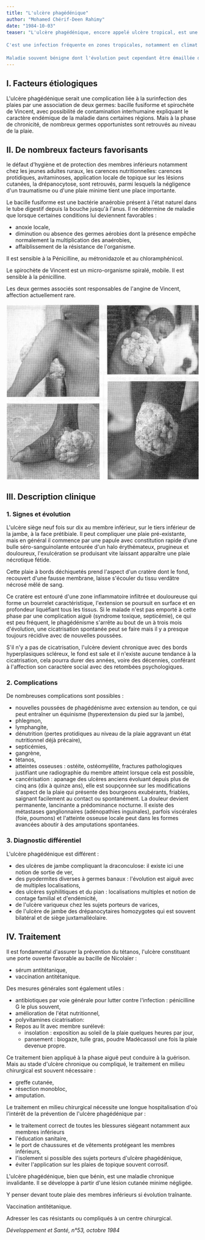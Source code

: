 ```yaml
---
title: "L'ulcère phagédénique"
author: "Mohamed Chérif-Deen Rahimy"
date: "1984-10-03"
teaser: "L'ulcère phagédénique, encore appelé ulcère tropical, est une ulcération siégeant habituellement sur les membres inférieurs, parfois sur le tronc, à extension rapide en surface et en profondeur, déterminant un processus qui infiltre les tissus en les nécrosant.

C'est une infection fréquente en zones tropicales, notamment en climat chaud et humide ; ainsi plusieurs synonymes sont utilisés selon les régions pour désigner cette même affection: _ulcus tropicum_, _tropical_ _sloughing phagedera_, _Mozambic ulcer_, _Yemen ulcer_, _nafa sore_.

Maladie souvent bénigne dont l'évolution peut cependant être émaillée de complications (gangrène, septicémie, cancérisation), l'ulcère phagédénique pose un problème de santé publique dans les régions où il sévit, par sa chronicité parfois désespérante avec les répercussions socio-économiques que cela entraîne."
---
```


## **I. Facteurs étiologiques**

L'ulcère phagédénique serait une complication liée à la surinfection des plaies par une association de deux germes: bacille fusiforme et spirochète de Vincent, avec possibilité de contamination interhumaine expliquant le caractère endémique de la maladie dans certaines régions. Mais à la phase de chronicité, de nombreux germes opportunistes sont retrouvés au niveau de la plaie.

## **II. De nombreux facteurs favorisants**

le défaut d'hygiène et de protection des membres inférieurs notamment chez les jeunes adultes ruraux, les carences nutritionnelles: carences protidiques, avitaminoses, application locale de topique sur les lésions cutanées, la drépanocytose, sont retrouvés, parmi lesquels la négligence d'un traumatisme ou d'une plaie minime tient une place importante.

Le bacille fusiforme est une bactérie anaérobie présent à l'état naturel dans le tube digestif depuis la bouche jusqu'à l'anus. Il ne détermine de maladie que lorsque certaines conditions lui deviennent favorables :

*   anoxie locale,
*   diminution ou absence des germes aérobies dont la présence empêche normalement la multiplication des anaérobies,
*   affaiblissement de la résistance de l'organisme.

Il est sensible à la Pénicilline, au métronidazole et au chloramphénicol.

Le spirochète de Vincent est un micro-organisme spiralé, mobile. Il est sensible à la pénicilline.

Les deux germes associés sont responsables de l'angine de Vincent, affection actuellement rare.

![](i144-1.jpg)


## **III. Description clinique**

### 1. Signes et évolution

L'ulcère siège neuf fois sur dix au membre inférieur, sur le tiers inférieur de la jambe, à la face prétibiale. Il peut compliquer une plaie pré-existante, mais en général il commence par une papule avec constitution rapide d'une bulle séro-sanguinolante entourée d'un halo érythémateux, prugineux et douloureux, l'exulcération se produisant vite laissant apparaître une plaie nécrotique fétide.

Cette plaie à bords déchiquetés prend l'aspect d'un cratère dont le fond, recouvert d'une fausse membrane, laisse s'écouler du tissu verdâtre nécrosé mêlé de sang.

Ce cratère est entouré d'une zone inflammatoire infiltrée et douloureuse qui forme un bourrelet caractéristique, l'extension se poursuit en surface et en profondeur liquéfiant tous les tissus. Si le malade n'est pas emporté à cette phase par une complication aiguë (syndrome toxique, septicémie), ce qui est peu fréquent, le phagédénisme s'arrête au bout de un à trois mois d'évolution, une cicatrisation spontanée peut se faire mais il y a presque toujours récidive avec de nouvelles poussées.

S'il n'y a pas de cicatrisation, l'ulcère devient chronique avec des bords hyperplasiques scléreux, le fond est sale et il n'existe aucune tendance à la cicatrisation, cela pourra durer des années, voire des décennies, conférant à l'affection son caractère social avec des retombées psychologiques.

### 2. Complications

De nombreuses complications sont possibles :

*   nouvelles poussées de phagédénisme avec extension au tendon, ce qui peut entraîner un équinisme (hyperextension du pied sur la jambe),
*   phlegmon,
*   lymphangite,
*   dénutrition (pertes protidiques au niveau de la plaie aggravant un état nutritionnel déjà précaire),
*   septicémies,
*   gangrène,
*   tétanos,
*   atteintes osseuses : ostéite, ostéomyélite, fractures pathologiques justifiant une radiographie du membre atteint lorsque cela est possible,
*   cancérisation : apanage des ulcères anciens évoluant depuis plus de cinq ans (dix à quinze ans), elle est soupçonnée sur les modifications d'aspect de la plaie qui présente des bourgeons exubérants, friables, saignant facilement au contact ou spontanément. La douleur devient permanente, lancinante a prédominance nocturne. Il existe des métastases ganglionnaires (adénopathies inguinales), parfois viscérales (foie, poumons) et l'atteinte osseuse locale peut dans les formes avancées aboutir à des amputations spontanées.

### 3. Diagnostic différentiel

L'ulcère phagédénique est différent :

*   des ulcères de jambe compliquant la draconculose: il existe ici une notion de sortie de ver,
*   des pyodermites diverses à germes banaux : l'évolution est aiguë avec de multiples localisations,
*   des ulcères syphilitiques et du pian : localisations multiples et notion de contage familial et d'endémicité,
*   de l'ulcère variqueux chez les sujets porteurs de varices,
*   de l'ulcère de jambe des drépanocytaires homozygotes qui est souvent bilatéral et de siège juxtamalléolaire.

## **IV. Traitement**

Il est fondamental d'assurer la prévention du tétanos, l'ulcère constituant une porte ouverte favorable au bacille de Nicolaïer :

*   sérum antitétanique,
*   vaccination antitétanique.

Des mesures générales sont également utiles :

*   antibiotiques par voie générale pour lutter contre l'infection : pénicilline G le plus souvent,
*   amélioration de l'état nutritionnel,
*   polyvitamines cicatrisation:
*   Repos au lit avec membre surélevé:
    *   insolation : exposition au soleil de la plaie quelques heures par jour,
    *   pansement : biogaze, tulle gras, poudre Madécassol une fois la plaie devenue propre.

Ce traitement bien appliqué à la phase aiguë peut conduire à la guérison. Mais au stade d'ulcère chronique ou compliqué, le traitement en milieu chirurgical est souvent nécessaire :

*   greffe cutanée,
*   résection monobloc,
*   amputation.

Le traitement en milieu chirurgical nécessite une longue hospitalisation d'où l'intérêt de la prévention de l'ulcère phagédénique par :

*   le traitement correct de toutes les blessures siégeant notamment aux membres inférieurs
*   l'éducation sanitaire,
*   le port de chaussures et de vêtements protégeant les membres inférieurs,
*   l'isolement si possible des sujets porteurs d'ulcère phagédénique,
*   éviter l'application sur les plaies de topique souvent corrosif.

L'ulcère phagédénique, bien que bénin, est une maladie chronique invalidante. Il se développe à partir d'une lésion cutanée minime négligée.

Y penser devant toute plaie des membres inférieurs si évolution traînante.

Vaccination antitétanique.

Adresser les cas résistants ou compliqués à un centre chirurgical.

_Développement et Santé, n°53, octobre 1984_